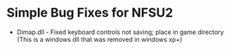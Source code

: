 # Simple Bug Fixes for NFSU2
- Dimap.dll - Fixed keyboard controls not saving; place in game directory (This is a windows dll that was removed in windows xp+)
